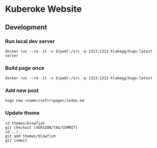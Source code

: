 # Kuberoke Website

## Development
### Run local dev server
`docker run --rm -it -v $(pwd):/src -p 1313:1313 klakegg/hugo:latest server`

### Build page once
`docker run --rm -it -v $(pwd):/src -p 1313:1313 klakegg/hugo:latest`

### Add new post
`hugo new <name>/<of>/<page>/index.md`

### Update theme
```
cd themes/blowfish
git checkout [VERSION/TAG/COMMIT]
cd ../..
git add themes/blowfish
git commit
```

